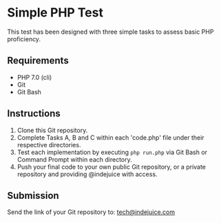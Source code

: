 # Simple PHP Test

This test has been designed with three simple tasks to assess basic PHP proficiency.

## Requirements

* PHP 7.0 (cli)
* Git
* Git Bash
 
## Instructions

1. Clone this Git repository.
1. Complete Tasks A, B and C within each 'code.php' file under their respective directories.
1. Test each implementation by executing `php run.php` via Git Bash or Command Prompt within each directory.
1. Push your final code to your own public Git repository, or a private repository and providing @indejuice with access.

## Submission

Send the link of your Git repository to: tech@indejuice.com
